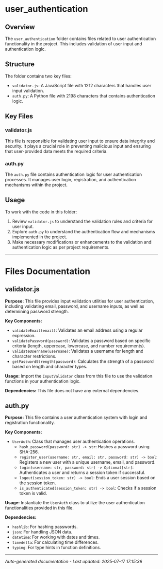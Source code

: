 # user_authentication

## Overview
The `user_authentication` folder contains files related to user authentication functionality in the project. This includes validation of user input and authentication logic.

## Structure
The folder contains two key files:
- `validator.js`: A JavaScript file with 1212 characters that handles user input validation.
- `auth.py`: A Python file with 2198 characters that contains authentication logic.

## Key Files
### validator.js
This file is responsible for validating user input to ensure data integrity and security. It plays a crucial role in preventing malicious input and ensuring that user-provided data meets the required criteria.

### auth.py
The `auth.py` file contains authentication logic for user authentication processes. It manages user login, registration, and authentication mechanisms within the project.

## Usage
To work with the code in this folder:
1. Review `validator.js` to understand the validation rules and criteria for user input.
2. Explore `auth.py` to understand the authentication flow and mechanisms implemented in the project.
3. Make necessary modifications or enhancements to the validation and authentication logic as per project requirements.

---

# Files Documentation

## validator.js

**Purpose:** This file provides input validation utilities for user authentication, including validating email, password, and username inputs, as well as determining password strength.

**Key Components:**
- `validateEmail(email)`: Validates an email address using a regular expression.
- `validatePassword(password)`: Validates a password based on specific criteria (length, uppercase, lowercase, and number requirements).
- `validateUsername(username)`: Validates a username for length and character restrictions.
- `getPasswordStrength(password)`: Calculates the strength of a password based on length and character types.

**Usage:** Import the `InputValidator` class from this file to use the validation functions in your authentication logic.

**Dependencies:** This file does not have any external dependencies.

## auth.py

**Purpose:** This file contains a user authentication system with login and registration functionality.

**Key Components:**
- `UserAuth`: Class that manages user authentication operations.
  - `hash_password(password: str) -> str`: Hashes a password using SHA-256.
  - `register_user(username: str, email: str, password: str) -> bool`: Registers a new user with a unique username, email, and password.
  - `login(username: str, password: str) -> Optional[str]`: Authenticates a user and returns a session token if successful.
  - `logout(session_token: str) -> bool`: Ends a user session based on the session token.
  - `is_authenticated(session_token: str) -> bool`: Checks if a session token is valid.

**Usage:** Instantiate the `UserAuth` class to utilize the user authentication functionalities provided in this file.

**Dependencies:**
- `hashlib`: For hashing passwords.
- `json`: For handling JSON data.
- `datetime`: For working with dates and times.
- `timedelta`: For calculating time differences.
- `typing`: For type hints in function definitions.

---
*Auto-generated documentation - Last updated: 2025-07-17 17:15:39*
